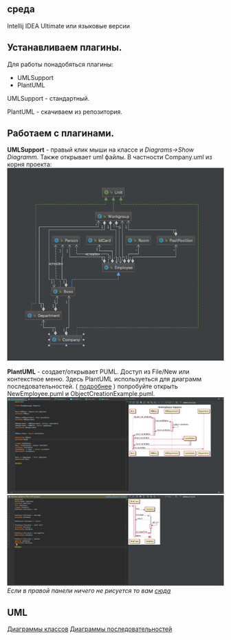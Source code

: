 ## среда
Intellij IDEA  Ultimate или языковые версии

## Устанавливаем плагины.


Для работы понадобяться плагины:

* UMLSupport
* PlantUML

UMLSupport - стандартный.

PlantUML - скачиваем из репозитория.


## Работаем с  плагинами.

**UMLSupport** - правый клик мыши на классе и *Diagrams->Show Diagramm*. Также открывает uml файлы. В частности Company.uml из корня проекта:
    ![Company.uml](imgs/Company.uml.png)

**PlantUML** - создает/открывает PUML. Доступ из File/New или контекстное меню.
    Здесь PlantUML используеться для диаграмм последовательностей.  ( [подробнее](http://plantuml.com/sequence-diagram) )
     попробуйте открыть NewEmployee.puml и ObjectCreationExample.puml.
    ![newEmployee.png](imgs/newEmployee.png)
    ![ObjectCreationExample.png](imgs/ObjectCreationExample.png)
    *Если в правой панели ничего не рисуется то вам [сюда](http://plantuml.com/graphviz-dot)*

## UML
  [Диаграммы классов](ClassDiagramms.md)
  [Диаграммы последовательностей](SequenceDiagramms.md)
